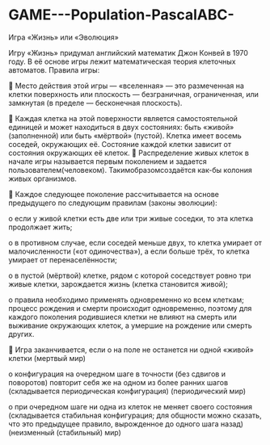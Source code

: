 # GAME---Population-PascalABC-
Игра «Жизнь» или «Эволюция»

Игру «Жизнь» придумал английский математик Джон Конвей в 1970 году. В её основе игры
лежит математическая теория клеточных автоматов. 
Правила игры:

 Место действия этой игры — «вселенная» — это размеченная на клетки поверхность
или плоскость — безграничная, ограниченная, или замкнутая (в пределе —
бесконечная плоскость).

 Каждая клетка на этой поверхности является самостоятельной единицей и может
находиться в двух состояниях: быть «живой» (заполненной) или быть «мёртвой»
(пустой). Клетка имеет восемь соседей, окружающих её. Состояние каждой клетки
зависит от состояния окружающих её клеток.
 Распределение живых клеток в начале игры называется первым поколением и
задается пользователем(человеком). Такимобразомсоздаётся как-бы колония живых
организмов.

 Каждое следующее поколение рассчитывается на основе предыдущего по следующим
правилам (законы эволюции):

o если у живой клетки есть две или три живые соседки, то эта клетка
продолжает жить;

o в противном случае, если соседей меньше двух, то клетка умирает от
малочисленности («от одиночества»), а если больше трёх, то клетка умирает
от перенаселённости;

o в пустой (мёртвой) клетке, рядом с которой соседствует ровно три живые
клетки, зарождается жизнь (клетка становится живой);

o правила необходимо применять одновременно ко всем клеткам; процесс
рождения и смерти происходит одновременно, поэтому для каждого
поколения родившиеся клетки не влияют на смерть или выживание
окружающих клеток, а умершие на рождение или смерть других.


 Игра заканчивается, если
o на поле не останется ни одной «живой» клетки (мертвый мир)

o конфигурация на очередном шаге в точности (без сдвигов и поворотов)
повторит себя же на одном из более ранних шагов (складывается
периодическая конфигурация) (периодический мир)

o при очередном шаге ни одна из клеток не меняет своего состояния
(складывается стабильная конфигурация; для общности можно сказать, что
это предыдущее правило, вырожденное до одного шага назад) (неизменный
(стабильный) мир)
